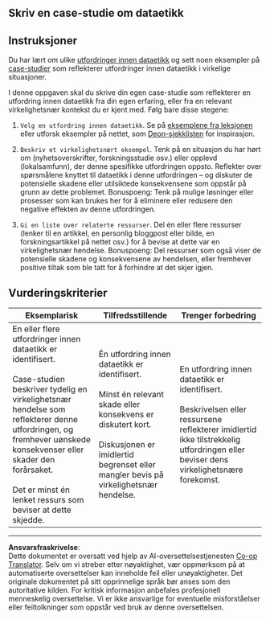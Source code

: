 <!--
CO_OP_TRANSLATOR_METADATA:
{
  "original_hash": "b588c0fc73014f52520c666efc3e0cc3",
  "translation_date": "2025-08-26T21:27:42+00:00",
  "source_file": "1-Introduction/02-ethics/assignment.md",
  "language_code": "no"
}
-->
## Skriv en case-studie om dataetikk

## Instruksjoner

Du har lært om ulike [utfordringer innen dataetikk](README.md#2-ethics-challenges) og sett noen eksempler på [case-studier](README.md#3-case-studies) som reflekterer utfordringer innen dataetikk i virkelige situasjoner.

I denne oppgaven skal du skrive din egen case-studie som reflekterer en utfordring innen dataetikk fra din egen erfaring, eller fra en relevant virkelighetsnær kontekst du er kjent med. Følg bare disse stegene:

1. `Velg en utfordring innen dataetikk`. Se på [eksemplene fra leksjonen](README.md#2-ethics-challenges) eller utforsk eksempler på nettet, som [Deon-sjekklisten](https://deon.drivendata.org/examples/) for inspirasjon.

2. `Beskriv et virkelighetsnært eksempel`. Tenk på en situasjon du har hørt om (nyhetsoverskrifter, forskningsstudie osv.) eller opplevd (lokalsamfunn), der denne spesifikke utfordringen oppsto. Reflekter over spørsmålene knyttet til dataetikk i denne utfordringen – og diskuter de potensielle skadene eller utilsiktede konsekvensene som oppstår på grunn av dette problemet. Bonuspoeng: Tenk på mulige løsninger eller prosesser som kan brukes her for å eliminere eller redusere den negative effekten av denne utfordringen.

3. `Gi en liste over relaterte ressurser`. Del én eller flere ressurser (lenker til en artikkel, en personlig bloggpost eller bilde, en forskningsartikkel på nettet osv.) for å bevise at dette var en virkelighetsnær hendelse. Bonuspoeng: Del ressurser som også viser de potensielle skadene og konsekvensene av hendelsen, eller fremhever positive tiltak som ble tatt for å forhindre at det skjer igjen.



## Vurderingskriterier

Eksemplarisk | Tilfredsstillende | Trenger forbedring
--- | --- | -- |
En eller flere utfordringer innen dataetikk er identifisert. <br/> <br/> Case-studien beskriver tydelig en virkelighetsnær hendelse som reflekterer denne utfordringen, og fremhever uønskede konsekvenser eller skader den forårsaket. <br/><br/> Det er minst én lenket ressurs som beviser at dette skjedde. | Én utfordring innen dataetikk er identifisert. <br/><br/> Minst én relevant skade eller konsekvens er diskutert kort. <br/><br/> Diskusjonen er imidlertid begrenset eller mangler bevis på virkelighetsnær hendelse. | En utfordring innen dataetikk er identifisert. <br/><br/> Beskrivelsen eller ressursene reflekterer imidlertid ikke tilstrekkelig utfordringen eller beviser dens virkelighetsnære forekomst. |

---

**Ansvarsfraskrivelse**:  
Dette dokumentet er oversatt ved hjelp av AI-oversettelsestjenesten [Co-op Translator](https://github.com/Azure/co-op-translator). Selv om vi streber etter nøyaktighet, vær oppmerksom på at automatiserte oversettelser kan inneholde feil eller unøyaktigheter. Det originale dokumentet på sitt opprinnelige språk bør anses som den autoritative kilden. For kritisk informasjon anbefales profesjonell menneskelig oversettelse. Vi er ikke ansvarlige for eventuelle misforståelser eller feiltolkninger som oppstår ved bruk av denne oversettelsen.
